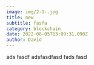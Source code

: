 ```yaml
---
image: img/2-1-.jpg
title: new
subtitle: fasfa
category: blockchain
date: 2022-08-05T13:09:31.090Z
author: David
---
```

ads fasdf adsfasdfasd fads fasd